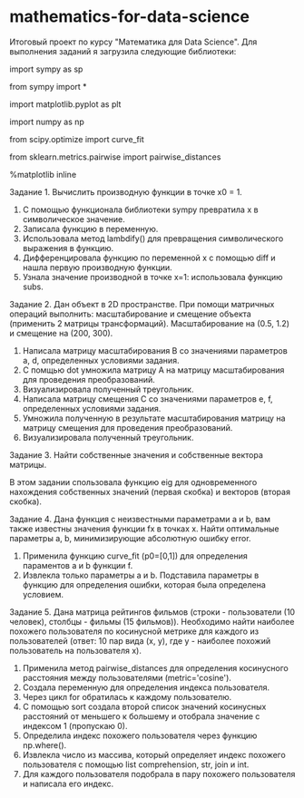 # mathematics-for-data-science
Итоговый проект по курсу "Математика для Data Science". Для выполнения заданий я загрузила следующие библиотеки:

import sympy as sp

from sympy import *

import matplotlib.pyplot as plt

import numpy as np

from scipy.optimize import curve_fit

from sklearn.metrics.pairwise import pairwise_distances

%matplotlib inline

Задание 1. Вычислить производную функции в точке x0 = 1.

1. С помощью функционала библиотеки sympy превратила x в символическое значение.
2. Записала функцию в переменную.
3. Использовала метод lambdify() для превращения символического выражения в функцию.
4. Дифференцировала функцию по переменной x с помощью diff и нашла первую производную функции.
5. Узнала значение производной в точке х=1: использовала функцию subs.

Задание 2. Дан объект в 2D пространстве. При помощи матричных операций выполнить: масштабирование и смещение объекта (применить 2 матрицы трансформаций). Масштабирование на (0.5, 1.2) и смещение на (200, 300).

1. Написала матрицу масштабирования B со значениями параметров a, d, определенных условиями задания.
2. С помщью dot умножила матрицу A на матрицу масштабирования для проведения преобразований.
3. Визуализировала полученный треугольник.
4. Написала матрицу смещения C со значениями параметров e, f, определенных условиями задания.
5. Умножила полученную в результате масштабирования матрицу на матрицу смещения для проведения преобразований.
6. Визуализировала полученный треугольник.

Задание 3. Найти собственные значения и собственные вектора матрицы.

В этом задании спользовала функцию eig для одновременного нахождения собственных значений (первая скобка) и векторов (вторая скобка).

Задание 4. Дана функция с неизвестными параметрами a и b, вам также известны значения функции fx в точках x. Найти оптимальные параметры a, b, минимизирующие абсолютную ошибку error.

1. Применила функцию curve_fit (p0=[0,1]) для определения параментов a и b функции f.
2. Извлекла только параметры a и b. Подставила параметры в функцию для определения ошибки, которая была определена условием.

Задание 5. Дана матрица рейтингов фильмов (строки - пользователи (10 человек), столбцы - фильмы (15 фильмов)). Необходимо найти наиболее похожего пользователя по косинусной метрике для каждого из пользователей (ответ: 10 пар вида (x, y), где y - наиболее похожий пользователь на пользователя x).

1. Применила метод pairwise_distances для определения косинусного расстояния между пользователями (metric='cosine').
2. Создала переменную для определения индекса пользователя.
3. Через цикл for обратилась к каждому пользователю.
4. С помощью sort создала второй список значений косинусных расстояний от меньшего к большему и отобрала значение с индексом 1 (пропускаю 0).
5. Определила индекс похожего пользователя через функцию np.where().
6. Извлекла число из массива, который определяет индекс похожего пользователя с помощью list comprehension, str, join и int.
7. Для каждого пользователя подобрала в пару похожего пользователя и написала его индекс.

